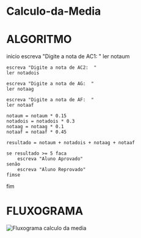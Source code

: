 # Calculo-da-Media

# ALGORITMO

inicio
	escreva "Digite a nota de AC1:  "
	ler notaum

	escreva "Digite a nota de AC2:  "
	ler notadois

	escreva "Digite a nota de AG:  "
	ler notaag

	escreva "Digite a nota de AF:  "
	ler notaaf
	
	notaum = notaum * 0.15
	notadois = notadois * 0.3
	notaag = notaag * 0.1
	notaaf = notaaf * 0.45

	resultado = notaum + notadois + notaag + notaaf
	
	se resultado >= 5 faca
		escreva "Aluno Aprovado"
	senão 
		escreva "Aluno Reprovado"
	fimse
fim




# FLUXOGRAMA

![Fluxograma calculo da media](https://user-images.githubusercontent.com/101130228/169937148-5b9a1738-ca87-4a22-987c-d47700c6d055.png)
